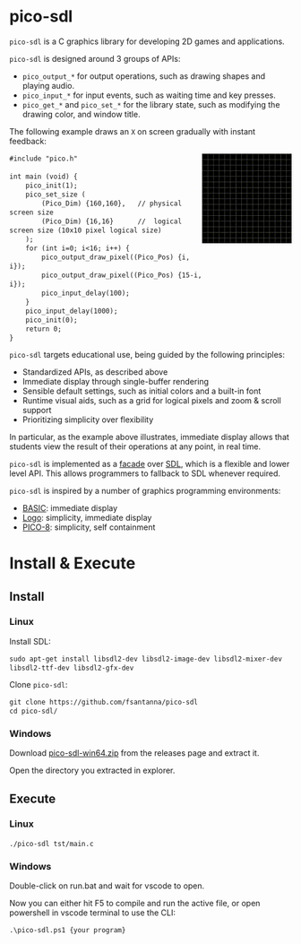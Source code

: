 # pico-sdl

`pico-sdl` is a C graphics library for developing 2D games and applications.

`pico-sdl` is designed around 3 groups of APIs:

- `pico_output_*` for output operations,
    such as drawing shapes and playing audio.
- `pico_input_*` for input events,
    such as waiting time and key presses.
- `pico_get_*` and `pico_set_*` for the library state,
    such as modifying the drawing color, and window title.

The following example draws an `X` on screen gradually with instant feedback:

<picture>
<img align="right" src="x.gif">
</picture>

```
#include "pico.h"

int main (void) {
    pico_init(1);
    pico_set_size (
        (Pico_Dim) {160,160},   // physical screen size
        (Pico_Dim) {16,16}      //  logical screen size (10x10 pixel logical size)
    );
    for (int i=0; i<16; i++) {
        pico_output_draw_pixel((Pico_Pos) {i, i});
        pico_output_draw_pixel((Pico_Pos) {15-i, i});
        pico_input_delay(100);
    }
    pico_input_delay(1000);
    pico_init(0);
    return 0;
}
```

`pico-sdl` targets educational use, being guided by the following principles:

- Standardized APIs, as described above
- Immediate display through single-buffer rendering
- Sensible default settings, such as initial colors and a built-in font
- Runtime visual aids, such as a grid for logical pixels and zoom & scroll support
- Prioritizing simplicity over flexibility

In particular, as the example above illustrates, immediate display allows that
students view the result of their operations at any point, in real time.

`pico-sdl` is implemented as a [facade][1] over [SDL][2], which is a flexible
and lower level API.
This allows programmers to fallback to SDL whenever required.

`pico-sdl` is inspired by a number of graphics programming environments:

- [BASIC][3]: immediate display
- [Logo][4]: simplicity, immediate display
- [PICO-8][5]: simplicity, self containment

[1]: https://en.wikipedia.org/wiki/Facade_pattern
[2]: https://en.wikipedia.org/wiki/Simple_DirectMedia_Layer
[3]: https://en.wikipedia.org/wiki/BASIC
[4]: https://en.wikipedia.org/wiki/Logo_(programming_language)
[5]: https://en.wikipedia.org/wiki/PICO-8

# Install & Execute

## Install

### Linux

Install SDL:

```
sudo apt-get install libsdl2-dev libsdl2-image-dev libsdl2-mixer-dev libsdl2-ttf-dev libsdl2-gfx-dev
```

Clone `pico-sdl`:

```
git clone https://github.com/fsantanna/pico-sdl
cd pico-sdl/
```

### Windows

Download [pico-sdl-win64.zip]() from the releases page and extract it.

Open the directory you extracted in explorer.

## Execute

### Linux
```
./pico-sdl tst/main.c
```

### Windows

Double-click on run.bat and wait for vscode to open.

Now you can either hit F5 to compile and run the active file, or open powershell in vscode terminal to use the CLI:
```
.\pico-sdl.ps1 {your program}
```
